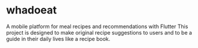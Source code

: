 # whadoeat
A mobile platform for meal recipes and recommendations with Flutter
This project is designed to make original recipe suggestions to users and to be a guide in their daily lives like a recipe book. 
